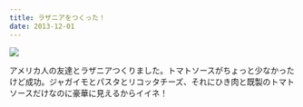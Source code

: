 ```yaml
---
title: ラザニアをつくった！
date: 2013-12-01
---
```


![](https://photos.xar.sh/21093487601_f50fe3ee96_b.jpg)


アメリカ人の友達とラザニアつくりました。トマトソースがちょっと少なかったけど成功。ジャガイモとパスタとリコッタチーズ、それにひき肉と既製のトマトソースだけなのに豪華に見えるからイイネ！

